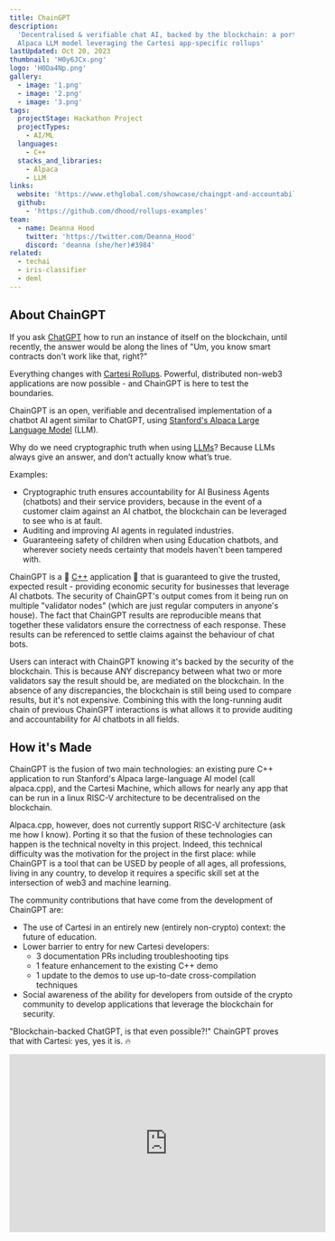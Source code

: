 ```yaml
---
title: ChainGPT
description:
  'Decentralised & verifiable chat AI, backed by the blockchain: a port of
  Alpaca LLM model leveraging the Cartesi app-specific rollups'
lastUpdated: Oct 20, 2023
thumbnail: 'H0y6JCx.png'
logo: 'H0Da4Np.png'
gallery:
  - image: '1.png'
  - image: '2.png'
  - image: '3.png'
tags:
  projectStage: Hackathon Project
  projectTypes:
    - AI/ML
  languages:
    - C++
  stacks_and_libraries:
    - Alpaca
    - LLM
links:
  website: 'https://www.ethglobal.com/showcase/chaingpt-and-accountability-for-ai-agents-doquk'
  github:
    - 'https://github.com/dhood/rollups-examples'
team:
  - name: Deanna Hood
    twitter: 'https://twitter.com/Deanna_Hood'
    discord: 'deanna (she/her)#3984'
related:
  - techai
  - iris-classifier
  - deml
---
```


## About ChainGPT

If you ask [ChatGPT](https://openai.com/blog/chatgpt) how to run an instance of
itself on the blockchain, until recently, the answer would be along the lines of
"Um, you know smart contracts don't work like that, right?"

Everything changes with
[Cartesi Rollups](https://docs.cartesi.io/cartesi-rollups/overview/). Powerful,
distributed non-web3 applications are now possible - and ChainGPT is here to
test the boundaries.

ChainGPT is an open, verifiable and decentralised implementation of a chatbot AI
agent similar to ChatGPT, using
[Stanford's Alpaca Large Language Model](https://crfm.stanford.edu/2023/03/13/alpaca.html)
(LLM).

Why do we need cryptographic truth when using
[LLMs](https://en.wikipedia.org/wiki/Large_language_model)? Because LLMs always
give an answer, and don’t actually know what’s true.

Examples:

- Cryptographic truth ensures accountability for AI Business Agents (chatbots)
  and their service providers, because in the event of a customer claim against
  an AI chatbot, the blockchain can be leveraged to see who is at fault.
- Auditing and improving AI agents in regulated industries.
- Guaranteeing safety of children when using Education chatbots, and wherever
  society needs certainty that models haven't been tampered with.

ChainGPT is a 🤯 [C++](https://en.wikipedia.org/wiki/C%2B%2B) application 🤯
that is guaranteed to give the trusted, expected result - providing economic
security for businesses that leverage AI chatbots. The security of ChainGPT's
output comes from it being run on multiple "validator nodes" (which are just
regular computers in anyone's house). The fact that ChainGPT results are
reproducible means that together these validators ensure the correctness of each
response. These results can be referenced to settle claims against the behaviour
of chat bots.

Users can interact with ChainGPT knowing it's backed by the security of the
blockchain. This is because ANY discrepancy between what two or more validators
say the result should be, are mediated on the blockchain. In the absence of any
discrepancies, the blockchain is still being used to compare results, but it's
not expensive. Combining this with the long-running audit chain of previous
ChainGPT interactions is what allows it to provide auditing and accountability
for AI chatbots in all fields.

## How it's Made

ChainGPT is the fusion of two main technologies: an existing pure C++
application to run Stanford's Alpaca large-language AI model (call alpaca.cpp),
and the Cartesi Machine, which allows for nearly any app that can be run in a
linux RISC-V architecture to be decentralised on the blockchain.

Alpaca.cpp, however, does not currently support RISC-V architecture (ask me how
I know). Porting it so that the fusion of these technologies can happen is the
technical novelty in this project. Indeed, this technical difficulty was the
motivation for the project in the first place: while ChainGPT is a tool that can
be USED by people of all ages, all professions, living in any country, to
develop it requires a specific skill set at the intersection of web3 and machine
learning.

The community contributions that have come from the development of ChainGPT are:

- The use of Cartesi in an entirely new (entirely non-crypto) context: the
  future of education.
- Lower barrier to entry for new Cartesi developers:
  - 3 documentation PRs including troubleshooting tips
  - 1 feature enhancement to the existing C++ demo
  - 1 update to the demos to use up-to-date cross-compilation techniques
- Social awareness of the ability for developers from outside of the crypto
  community to develop applications that leverage the blockchain for security.

"Blockchain-backed ChatGPT, is that even possible?!" ChainGPT proves that with
Cartesi: yes, yes it is. 🔥

<iframe width="560" height="315" src="https://www.youtube.com/embed/WfxuqJ8-msM" title="YouTube video player" frameBorder="0" allow="accelerometer; autoplay; clipboard-write; encrypted-media; gyroscope; picture-in-picture; web-share" allowFullScreen></iframe>
